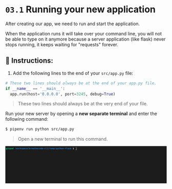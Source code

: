 # `03.1` Running your new application

After creating our app, we need to run and start the application.

When the application runs it will take over your command line, you will not be able to type on it anymore because a server application (like flask) never stops running, it keeps waiting for "requests" forever.

## 📝 Instructions:

1. Add the following lines to the end of your `src/app.py` file:

```python
# These two lines should always be at the end of your app.py file.
if __name__ == '__main__':
  app.run(host='0.0.0.0', port=3245, debug=True)
```

> These two lines should always be at the very end of your file.

Run your new server by opening a **new separate terminal** and enter the following command:

```bash
$ pipenv run python src/app.py
```

> Open a new terminal to run this command.

![Running Terminal](../../../.learn/assets/running-flask-app.gif?raw=true)
